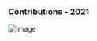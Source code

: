 ### Contributions - 2021
![image](https://github.com/ardaltunel/github-spray-2021/assets/35379428/be48d058-1a20-40c9-ae4e-58838aa54db9)
